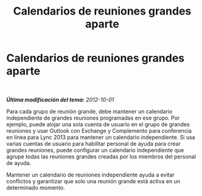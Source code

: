 ﻿---
title: Calendarios de reuniones grandes aparte
TOCTitle: Calendarios de reuniones grandes aparte
ms:assetid: 4f744b4e-67d8-4264-bfae-7aaa157ee73d
ms:mtpsurl: https://technet.microsoft.com/es-es/library/JJ204880(v=OCS.15)
ms:contentKeyID: 48275251
ms.date: 01/07/2017
mtps_version: v=OCS.15
ms.translationtype: HT
---

# Calendarios de reuniones grandes aparte

 

_**Última modificación del tema:** 2012-10-01_

Para cada grupo de reunión grande, debe mantener un calendario independiente de grandes reuniones programadas en ese grupo. Por ejemplo, puede alojar una sola cuenta de usuario en el grupo de grandes reuniones y usar Outlook con Exchange y Complemento para conferencia en línea para Lync 2013 para mantener un calendario independiente. Si usa varias cuentas de usuario para habilitar personal de ayuda para crear grandes reuniones, puede configurar un calendario independiente que agrupe todas las reuniones grandes creadas por los miembros del personal de ayuda.

Mantener un calendario de reuniones independiente ayuda a evitar conflictos y garantizar que solo una reunión grande está activa en un determinado momento.

